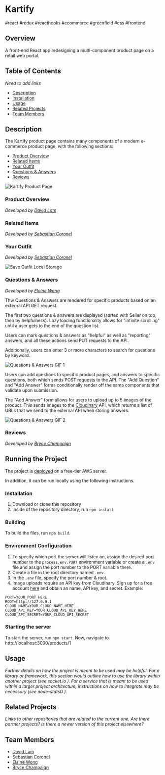 # Kartify
#react #redux #reacthooks #ecommerce #greenfield #css #frontend
## Overview
A front-end React app redesigning a multi-component product page on a retail web portal.
## Table of Contents
_Need to add links_
* [Description](#description)
* [Installation](#running-the-project)
* [Usage](#usage)
* [Related Projects](#related-projects)
* [Team Members](#team-members)

## Description
The Kartify product page contains many components of a modern e-commerce product page, with the following sections:
* [Product Overview](#product-overview)
* [Related Items](#related-items)
* [Your Outfit](#your-outfits)
* [Questions & Answers](#questions-and-answers)
* [Reviews](#reviews)

![Kartify Product Page](https://user-images.githubusercontent.com/26628913/71313556-2a029b00-2432-11ea-8370-28f713f946b5.gif)

### Product Overview
_Developed by [David Lam](https://github.com/davidlam296)_



### Related Items
_Developed by [Sebastian Coronel](https://github.com/scoronelhamilton)_



### Your Outfit
_Developed by [Sebastian Coronel](https://github.com/scoronelhamilton)_

![Save Outfit Local Storage](https://user-images.githubusercontent.com/55328949/71314017-4fdf6e00-2439-11ea-82dc-1c1a7abe6066.gif)

### Questions & Answers
_Developed by [Elaine Wong](https://github.com/lainermeister)_

Thw Questions & Answers are rendered for specific products based on an external API GET request. 

The first two questions & answers are displayed (sorted with Seller on top, then by helpfulness). Lazy loading functionality allows for "infinite scrolling" until a user gets to the end of the question list.

Users can mark questions & answers as "helpful" as well as "reporting" answers, and all these actions send PUT requests to the API.

Additionally, users can enter 3 or more characters to search for questions by keyword.

![Questions & Answers GIF 1](https://user-images.githubusercontent.com/26628913/71314408-9cc64300-243f-11ea-9f85-771009701ef0.gif)

Users can add questions to specific product pages, and answers to specific questions, both which sends POST requests to the API. The "Add Question" and "Add Answer" forms conditionally render off the same components that validate upon submission.

The "Add Answer" form allows for users to upload up to 5 images of the product. This sends images to the [Cloudinary](https://cloudinary.com) API, which returns a list of URLs that we send to the external API when storing answers.

![Questions & Answers GIF 2](https://user-images.githubusercontent.com/26628913/71314476-f8dd9700-2440-11ea-93dd-8d6e6b7e6146.gif)


### Reviews
_Developed by [Bryce Champaign](https://github.com/brycechampaign)_



## Running the Project
The project is [deployed](http://ec2-18-223-99-176.us-east-2.compute.amazonaws.com/products/1) on a free-tier AWS server.

In addition, it can be run locally using the following instructions.

### Installation
1. Download or clone this repository
2. Inside of the repository directory, run `npm install`
### Building
To build the files, run `npm build`.
### Environment Configuration
1. To specify which port the server will listen on, assign the desired port number to the `process.env.PORT` environment variable or create a `.env` file and assign the port number to the PORT variable there.
2. Create a file in the root directory named `.env`.
3. In the `.env` file, specify the port number & root.
4. Image uploads require an API key from Cloudinary. Sign up for a free account [here](https://cloudinary.com/) and obtain an name, API key, and secret.
Example:
```.env
PORT=YOUR_PORT_HERE
ROOT=http://127.0.0.1
CLOUD_NAME=YOUR_CLOUD_NAME_HERE
CLOUD_API_KEY=YOUR_CLOUD_API_KEY_HERE
CLOUD_API_SECRET=YOUR_CLOUD_API_SECRET
```
### Starting the server
To start the server, run `npm start`. Now, navigate to http://localhost:3000/products/1

## Usage
_Further details on how the project is meant to be used may be helpful. For a library or framework, this section would outline how to use the library within another project (see socket.io  ). For a service that is meant to be used within a larger project architecture, instructions on how to integrate may be necessary (see node-statsD  )._

## Related Projects
_Links to other repositories that are related to the current one. Are there partner projects? Is there a newer version of this project elsewhere?_

## Team Members 
* [David Lam](https://github.com/davidlam296)
* [Sebastian Coronel](https://github.com/scoronelhamilton) 
* [Elaine Wong](https://github.com/lainermeister) 
* [Bryce Champaign](https://github.com/brycechampaign) 



